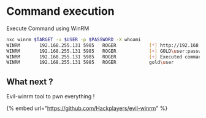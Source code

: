 # Command execution

Execute Command using WinRM

```bash
nxc winrm $TARGET -u $USER -p $PASSWORD -X whoami
WINRM       192.168.255.131 5985   ROGER            [*] http://192.168.255.131:5985/wsman
WINRM       192.168.255.131 5985   ROGER            [+] GOLD\user:password (Pwn3d!)
WINRM       192.168.255.131 5985   ROGER            [+] Executed command
WINRM       192.168.255.131 5985   ROGER            gold\user
```

## What next ?

Evil-winrm tool to pwn everything !

{% embed url="https://github.com/Hackplayers/evil-winrm" %}
